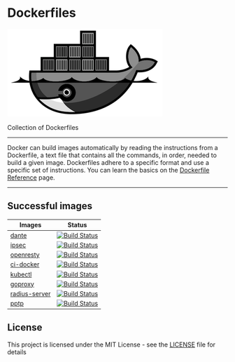 # Dockerfiles

![Dockerfiles](logo.png)

Collection of Dockerfiles

---

Docker can build images automatically by reading the instructions from a Dockerfile, a text file that contains all the commands, in order, needed to build a given image. Dockerfiles adhere to a specific format and use a specific set of instructions. You can learn the basics on the [Dockerfile Reference][1] page.

---

## Successful images

| Images                         | Status                                                                              |
| ------------------------------ | ----------------------------------------------------------------------------------- |
| [dante](dante)                 | [![Build Status](https://img.shields.io/docker/build/c18s/dante.svg)][dbs1]         |
| [ipsec](ipsec)                 | [![Build Status](https://img.shields.io/docker/build/c18s/ipsec.svg)][dbs2]         |
| [openresty](openresty)         | [![Build Status](https://img.shields.io/docker/build/c18s/openresty.svg)][dbs3]     |
| [ci-docker](ci-docker)         | [![Build Status](https://img.shields.io/docker/build/c18s/ci-docker.svg)][dbs4]     |
| [kubectl](kubectl)             | [![Build Status](https://img.shields.io/docker/build/c18s/kubectl.svg)][dbs5]       |
| [goproxy](goproxy)             | [![Build Status](https://img.shields.io/docker/build/c18s/goproxy.svg)][dbs6]       |
| [radius-server](radius-server) | [![Build Status](https://img.shields.io/docker/build/c18s/radius-server.svg)][dbs7] |
| [pptp](pptp)                   | [![Build Status](https://img.shields.io/docker/build/c18s/pptp.svg)][dbs8]          |

## License

This project is licensed under the MIT License - see the [LICENSE](LICENSE) file for details

[1]: https://docs.docker.com/engine/reference/builder/
[dbs1]: https://hub.docker.com/r/c18s/dante/builds/
[dbs2]: https://hub.docker.com/r/c18s/ipsec/builds/
[dbs3]: https://hub.docker.com/r/c18s/openresty/builds/
[dbs4]: https://hub.docker.com/r/c18s/ci-docker/builds/
[dbs5]: https://hub.docker.com/r/c18s/kubectl/builds/
[dbs6]: https://hub.docker.com/r/c18s/goproxy/builds/
[dbs7]: https://hub.docker.com/r/c18s/radius-server/builds/
[dbs8]: https://hub.docker.com/r/c18s/pptp/builds/
